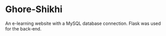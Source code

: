 # Ghore-Shikhi
An e-learning website with a MySQL database connection.
Flask was used for the back-end.
